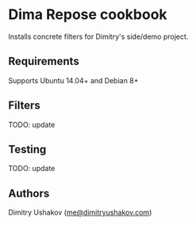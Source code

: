 # Dima Repose cookbook

Installs concrete filters for Dimitry's side/demo project.

## Requirements

Supports Ubuntu 14.04+ and Debian 8+

## Filters

TODO: update

## Testing

TODO: update

## Authors

Dimitry Ushakov (me@dimitryushakov.com)